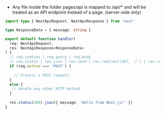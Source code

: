 - Any file inside the folder pages/api is mapped to /api/* and will be treated as an API endpoint instead of a page. (server-side only)

```ts
import type { NextApiRequest, NextApiResponse } from 'next' 

type ResponseData = { message: string } 

export default function handler( 
  req: NextApiRequest, 
  res: NextApiResponse<ResponseData>   
) { 
  // req.cookies | req.query | req.body 
  // res.status | res.json | res.send | res.redirect(307, '/') | res.revalidate 
  if (req.method === 'POST') { 
  
    // Process a POST request 
  } 
  else { 
   // Handle any other HTTP method 
  } 
  
  res.status(200).json({ message: 'Hello from Next.js!' }) 
}
```